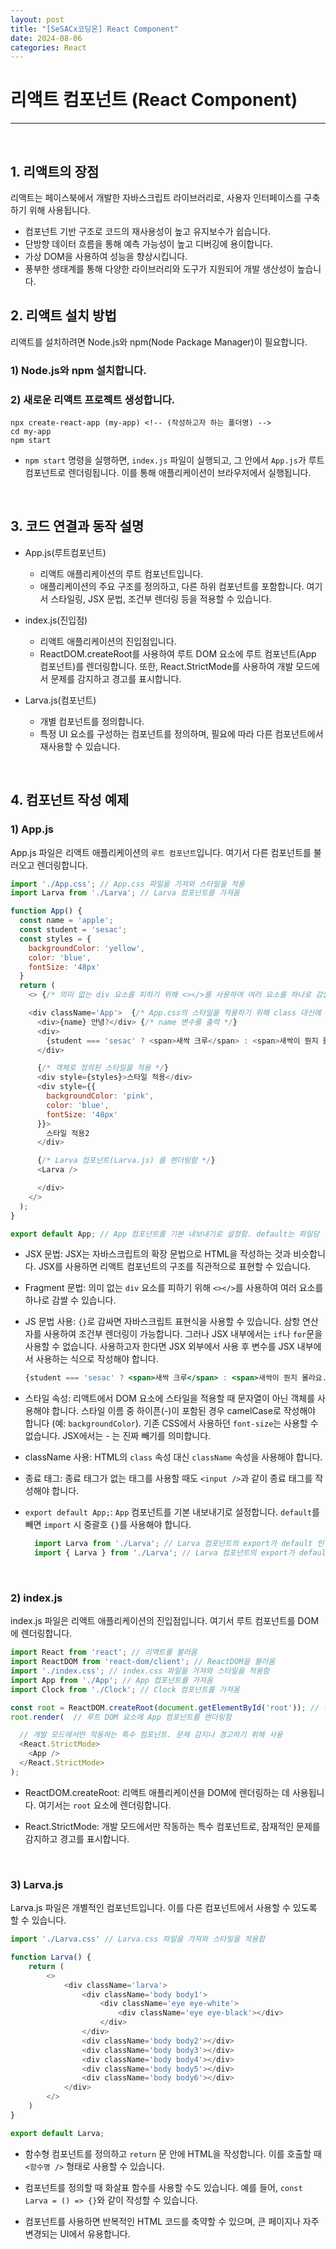 ```yaml
---
layout: post  
title: "[SeSACx코딩온] React Component"  
date: 2024-08-06  
categories: React  
---
```


# 리액트 컴포넌트 (React Component)

<hr>
<br>

## 1. 리액트의 장점

리액트는 페이스북에서 개발한 자바스크립트 라이브러리로, 사용자 인터페이스를 구축하기 위해 사용됩니다.

- 컴포넌트 기반 구조로 코드의 재사용성이 높고 유지보수가 쉽습니다.
- 단방향 데이터 흐름을 통해 예측 가능성이 높고 디버깅에 용이합니다.
- 가상 DOM을 사용하여 성능을 향상시킵니다.
- 풍부한 생태계를 통해 다양한 라이브러리와 도구가 지원되어 개발 생산성이 높습니다.

## 2. 리액트 설치 방법

리액트를 설치하려면 Node.js와 npm(Node Package Manager)이 필요합니다.

### 1) Node.js와 npm 설치합니다.

### 2) 새로운 리액트 프로젝트 생성합니다.

```
npx create-react-app (my-app) <!-- (작성하고자 하는 폴더명) -->    
cd my-app
npm start
```

- `npm start` 명령을 실행하면, `index.js` 파일이 실행되고, 그 안에서 `App.js`가 루트 컴포넌트로 렌더링됩니다. 이를 통해 애플리케이션이 브라우저에서 실행됩니다.

<br>

## 3. 코드 연결과 동작 설명

- App.js(루트컴포넌트)
    - 리액트 애플리케이션의 루트 컴포넌트입니다. 
    - 애플리케이션의 주요 구조를 정의하고, 다른 하위 컴포넌트를 포함합니다. 여기서 스타일링, JSX 문법, 조건부 렌더링 등을 적용할 수 있습니다.

- index.js(진입점)
    - 리액트 애플리케이션의 진입점입니다. 
    - ReactDOM.createRoot를 사용하여 루트 DOM 요소에 루트 컴포넌트(App 컴포넌트)를 렌더링합니다. 또한, React.StrictMode를 사용하여 개발 모드에서 문제를 감지하고 경고를 표시합니다.

- Larva.js(컴포넌트)
    - 개별 컴포넌트를 정의합니다. 
    - 특정 UI 요소를 구성하는 컴포넌트를 정의하며, 필요에 따라 다른 컴포넌트에서 재사용할 수 있습니다.

<br>

## 4. 컴포넌트 작성 예제

### 1) App.js

App.js 파일은 리액트 애플리케이션의 `루트 컴포넌트`입니다. 여기서 다른 컴포넌트를 불러오고 렌더링합니다.

```js
import './App.css'; // App.css 파일을 가져와 스타일을 적용
import Larva from './Larva'; // Larva 컴포넌트를 가져옴

function App() {
  const name = 'apple';
  const student = 'sesac';
  const styles = {
    backgroundColor: 'yellow',
    color: 'blue',
    fontSize: '48px'
  }
  return (
    <> {/* 의미 없는 div 요소를 피하기 위해 <></>를 사용하여 여러 요소를 하나로 감쌀 수 있음 */}

    <div className='App'>  {/* App.css의 스타일을 적용하기 위해 class 대신에 className을 사용 */}
      <div>{name} 안녕?</div> {/* name 변수를 출력 */}
      <div>
        {student === 'sesac' ? <span>새싹 크루</span> : <span>새싹이 뭔지 몰라요..</span>} {/* student 변수에 따라 조건부 렌더링을 수행 */}
      </div>

      {/* 객체로 정의된 스타일을 적용 */}
      <div style={styles}>스타일 적용</div> 
      <div style={{
        backgroundColor: 'pink',
        color: 'blue',
        fontSize: '48px'
      }}>
        스타일 적용2
      </div>

      {/* Larva 컴포넌트(Larva.js) 를 렌더링함 */}
      <Larva /> 

      </div>
    </>
  );
}

export default App; // App 컴포넌트를 기본 내보내기로 설정함. default는 파일당 하나만 사용할 수 있음.
```

- JSX 문법: JSX는 자바스크립트의 확장 문법으로 HTML을 작성하는 것과 비슷합니다. JSX를 사용하면 리액트 컴포넌트의 구조를 직관적으로 표현할 수 있습니다.

- Fragment 문법: 의미 없는 `div` 요소를 피하기 위해 `<></>`를 사용하여 여러 요소를 하나로 감쌀 수 있습니다. 

- JS 문법 사용: `{}`로 감싸면 자바스크립트 표현식을 사용할 수 있습니다. 삼항 연산자를 사용하여 조건부 렌더링이 가능합니다. 그러나 JSX 내부에서는 `if`나 `for`문을 사용할 수 없습니다. 사용하고자 한다면 JSX 외부에서 사용 후 변수를 JSX 내부에서 사용하는 식으로 작성해야 합니다.

  ```jsx
  {student === 'sesac' ? <span>새싹 크루</span> : <span>새싹이 뭔지 몰라요..</span>}
  ```

- 스타일 속성: 리액트에서 DOM 요소에 스타일을 적용할 때 문자열이 아닌 객체를 사용해야 합니다. 스타일 이름 중 하이픈(-)이 포함된 경우 camelCase로 작성해야 합니다 (예: `backgroundColor`). 기존 CSS에서 사용하던 `font-size`는 사용할 수 없습니다. JSX에서는 - 는 진짜 빼기를 의미합니다.

- className 사용: HTML의 `class` 속성 대신 `className` 속성을 사용해야 합니다.

- 종료 태그: 종료 태그가 없는 태그를 사용할 때도 `<input />`과 같이 종료 태그를 작성해야 합니다.

- `export default App;`: `App` 컴포넌트를 기본 내보내기로 설정합니다. `default`를 빼면 `import` 시 중괄호 `{}`를 사용해야 합니다.

  ```js
    import Larva from './Larva'; // Larva 컴포넌트의 export가 default 인 경우
    import { Larva } from './Larva'; // Larva 컴포넌트의 export가 default가 아닌 경우
  ```

<br>

### 2) index.js

index.js 파일은 리액트 애플리케이션의 진입점입니다. 여기서 루트 컴포넌트를 DOM에 렌더링합니다.

```js
import React from 'react'; // 리액트를 불러옴
import ReactDOM from 'react-dom/client'; // ReactDOM을 불러옴
import './index.css'; // index.css 파일을 가져와 스타일을 적용함
import App from './App'; // App 컴포넌트를 가져옴
import Clock from './Clock'; // Clock 컴포넌트를 가져옴

const root = ReactDOM.createRoot(document.getElementById('root')); // 루트 DOM 요소를 생성함
root.render(  // 루트 DOM 요소에 App 컴포넌트를 렌더링함

  // 개발 모드에서만 작동하는 특수 컴포넌트. 문제 감지나 경고하기 위해 사용
  <React.StrictMode>
    <App />
  </React.StrictMode> 
);
```

- ReactDOM.createRoot: 리액트 애플리케이션을 DOM에 렌더링하는 데 사용됩니다. 여기서는 `root` 요소에 렌더링합니다.

- React.StrictMode: 개발 모드에서만 작동하는 특수 컴포넌트로, 잠재적인 문제를 감지하고 경고를 표시합니다. 

<br>

### 3) Larva.js

Larva.js 파일은 개별적인 컴포넌트입니다. 이를 다른 컴포넌트에서 사용할 수 있도록 할 수 있습니다.

```js
import './Larva.css' // Larva.css 파일을 가져와 스타일을 적용함

function Larva() {
    return (
        <>
            <div className='larva'>
                <div className='body body1'>
                    <div className='eye eye-white'>
                        <div className='eye eye-black'></div>
                    </div>
                </div>
                <div className='body body2'></div>
                <div className='body body3'></div>
                <div className='body body4'></div>
                <div className='body body5'></div>
                <div className='body body6'></div>
            </div>
        </>
    )
}

export default Larva;
```

- 함수형 컴포넌트를 정의하고 `return` 문 안에 HTML을 작성합니다. 이를 호출할 때 `<함수명 />` 형태로 사용할 수 있습니다.

- 컴포넌트를 정의할 때 화살표 함수를 사용할 수도 있습니다. 예를 들어, `const Larva = () => {}`와 같이 작성할 수 있습니다.

- 컴포넌트를 사용하면 반복적인 HTML 코드를 축약할 수 있으며, 큰 페이지나 자주 변경되는 UI에서 유용합니다.
